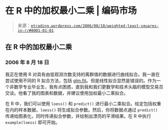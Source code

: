 <!--yml

分类：未分类

日期：2024-05-12 19:51:03

-->

# 在 R 中的加权最小二乘 | 编码市场

> 来源：[`etrading.wordpress.com/2006/08/18/weighted-least-squares-in-r/#0001-01-01`](https://etrading.wordpress.com/2006/08/18/weighted-least-squares-in-r/#0001-01-01)

## 在 R 中的加权最小二乘

### 2006 年 8 月 18 日

我正在使用 R 对具有由低观测次数支持的离群值的数据进行曲线拟合。我一直在尝试使用不同的 R 拟合方法，包括 [glm.fit](https://etrading.wordpress.com/2006/08/15/the-power-of-r-curve-fitting/)。但是线性拟合显然是错误的。作为一个非数学专业毕业生，我有点困惑，直到我和我们更数学和技术头脑的模型交易员交谈。他看了我的图表和数据，并建议使用加权最小二乘拟合。

在 R 中，我们可以使用 `loess()` 和 `predict()` 进行最小二乘拟合。给定包括权重在内的样本数据，`loess()` 将生成拟合参数。然后，你将数据点通过 `predict()` 传递给图表化，同时传递拟合参数，并绘制出漂亮的平滑结果。在 R 中执行 `example(loess)` 即可开始。
